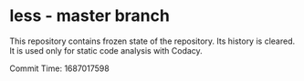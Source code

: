 # less - master branch

This repository contains frozen state of the repository.
Its history is cleared. It is used only for static code
analysis with Codacy.

Commit Time: 1687017598